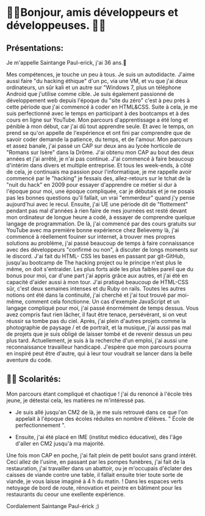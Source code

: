 # 🔸🔹Bonjour, amis développeurs et développeuses. 🔸🔹

## Présentations:

<p>Je m'appelle Saintange Paul-erick, j'ai 36 ans.🙂<p/>

<p>Mes compétences, je touche un peu à tous. Je suis un autodidacte.
 J'aime aussi faire "du hacking éthique" d'un pc, via une VM, et vu que j'ai deux ordinateurs, un sûr kali et un autre sur "Windows 7, plus un téléphone Android que j'utilise comme cible. Je suis également passionné de développement web depuis l'époque du "site du zéro" c'est à peu près à cette période que j'ai commencé à coder en HTML&CSS. Suite à cela, je me suis perfectionné avec le temps en participant à des bootcamps et à des cours en ligne sur YouTube. Mon parcours d'apprentissage a été long et pénible à mon début, car j'ai dû tout apprendre seule. Et avec le temps, on prend se qu'on appelle de l'expérience et ont fini par comprendre que de savoir coder demande la patience, du temps, et de l'amour. Mon parcours et assez banale, j'ai passé un CAP sur deux ans au lycée horticole de "Romans sur Isère" dans la Drôme. J'ai obtenu mon CAP au bout des deux années et j'ai arrêté, je n'ai pas continué. J'ai commencé à faire beaucoup d'intérim dans divers et multiple entreprise. Et tous les week-ends, à côté de cela, je continuais ma passion pour l'informatique, je me rappelle avoir commencé par le "hacking" je fessais des, allez-retours sur le tchat de la "nuit du hack" en 2009 pour essayer d'apprendre ce métier si dur à l'époque pour moi, une époque compliquée, car je débutais et je ne posais pas les bonnes questions qu'il fallait, un vrai "emmerdeur" quand j'y pense aujourd'hui avec le recul. Ensuite, j'ai UE une période dit de "flottement" pendant pas mal d'années à rien faire de mes journées est resté devant mon ordinateur de longue heure a codé, à essayer de comprendre quelque langage de programmation. De là, j'ai commencé par des cours gratuits sur YouTube avec ma première bonne expérience chez Believemy là, j'ai commencé à réellement fouiner sur internet, à trouver mes propres solutions au problème, j'ai passé beaucoup de temps à faire connaissance avec des développeurs "confirmé ou non", à discuter de longs moments sur le discord. J'ai fait du HTML- CSS les bases en passant par git-GitHub, jusqu'au bootcamp de The hacking project ou le principe n'est plus le même, on doit s'entraider. Les plus forts aide les plus faibles pareil que du bonus pour moi, car d'une part j'ai appris grâce aux autres, et j'ai été en capacité d'aider aussi à mon tour. J'ai pratiqué beaucoup de HTML-CSS sûr, c'est deux semaines intenses et du Ruby on rails.
Toutes les autres notions ont été dans la continuité, j'ai cherché et j'ai tout trouvé par moi-même, comment cela fonctionne. Un cas d'exemple JavaScript et un langage compliqué pour moi, j'ai passé énormément de temps dessus. Vous avez compris faut rien lâcher, il faut être tenace, persévérant, si on veut réussir sa tombe pas du ciel. Après, j'ai plein d'autres projets comme la photographie de paysage / et de portrait, et la musique, j'ai aussi pas mal de projets que je suis obligé de laisser tombé et de revenir dessus un peu plus tard. Actuellement, je suis à la recherche d'un emploi, j'ai aussi une reconnaissance travailleur handicapé. J'espère que mon parcours pourra en inspiré peut être d'autre, qui à leur tour voudrait se lancer dans la belle aventure du code. 


## 👨‍🎓 Scolarités:

Mon parcours étant compliqué et chaotique ! j'ai du renoncé à l'école très jeune, je détestai cela, les matières ne m'intéressé pas.

- Je suis allé jusqu'an CM2 de là, je me suis retrouvé dans ce que l'on appelait à l'époque des écoles réduites en nombre d'élèves. " École de perfectionnement ". 

- Ensuite, j'ai été placé en IME (institut médico éducative), dès l'âge d'aller en CM2 jusqu'à ma majorité.
 

 Une fois mon CAP en poche, j'ai fait plein de petit boulot sans grand intérêt. Ceci allez de l'usine, en passant par les pompes funèbres, j'ai fait de la restauration, j'ai travailler dans un abattoir, ou je m'occupais d'éclater des caisses de viande contre une table,  il fallait ensuite trier toute sorte de viande, je vous laisse imaginé à 4 h du matin. ! Dans les espaces verts netoyage de bord de route, rénovation et peintre en bâtiment pour les restaurants du ceour une exellente expèrience.

Cordialement Saintange Paul-érick ;)


